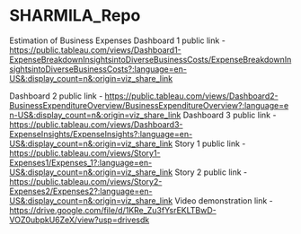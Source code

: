 # SHARMILA_Repo
Estimation of Business Expenses
Dashboard 1 public link - https://public.tableau.com/views/Dashboard1-ExpenseBreakdownInsightsintoDiverseBusinessCosts/ExpenseBreakdownInsightsintoDiverseBusinessCosts?:language=en-US&:display_count=n&:origin=viz_share_link

Dashboard 2 public link - https://public.tableau.com/views/Dashboard2-BusinessExpenditureOverview/BusinessExpenditureOverview?:language=en-US&:display_count=n&:origin=viz_share_link
Dashboard 3 public link - https://public.tableau.com/views/Dashboard3-ExpenseInsights/ExpenseInsights?:language=en-US&:display_count=n&:origin=viz_share_link
Story 1 public link - https://public.tableau.com/views/Story1-Expenses1/Expenses_1?:language=en-US&:display_count=n&:origin=viz_share_link
Story 2 public link - https://public.tableau.com/views/Story2-Expenses2/Expenses2?:language=en-US&:display_count=n&:origin=viz_share_link
Video demonstration link - https://drive.google.com/file/d/1KRe_Zu3fYsrEKLTBwD-VOZ0ubpkU6ZeX/view?usp=drivesdk
